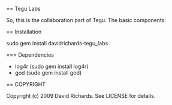 == Tegu Labs

So, this is the collaboration part of Tegu.  The basic components:

== Installation

sudo gem install davidrichards-tegu_labs

=== Dependencies

* log4r (sudo gem install log4r)
* god (sudo gem install god)

== COPYRIGHT

Copyright (c) 2009 David Richards. See LICENSE for details.